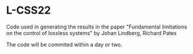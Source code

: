 # L-CSS22
Code used in generating the results in the paper "Fundamental limitations on the control of lossless systems" by Johan Lindberg, Richard Pates

The code will be commited within a day or two. 
